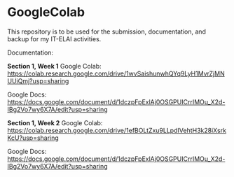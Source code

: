# GoogleColab
This repository is to be used for the submission, documentation, and backup for my IT-ELAI activities.

Documentation:

**Section 1, Week 1**
Google Colab: https://colab.research.google.com/drive/1wvSaishunwhQYq9LyH1MvrZjMNUUiQmj?usp=sharing

Google Docs: https://docs.google.com/document/d/1dczpFpExlAj0OSGPUICrrIMOu_X2d-IBg2Vo7wy6X7A/edit?usp=sharing

**Section 1, Week 2**
Google Colab: https://colab.research.google.com/drive/1efBOLtZxu9LLpdIVehtH3k28iXsrkKcU?usp=sharing

Google Docs: https://docs.google.com/document/d/1dczpFpExlAj0OSGPUICrrIMOu_X2d-IBg2Vo7wy6X7A/edit?usp=sharing
